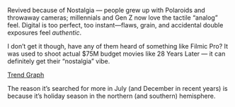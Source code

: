 Revived because of Nostalgia — people grew up with Polaroids and throwaway cameras; millennials and Gen Z now love the tactile “analog” feel. Digital is too perfect, too instant—flaws, grain, and accidental double exposures feel _authentic_.

I don’t get it though, have any of them heard of something like Filmic Pro? It was used to shoot actual $75M budget movies like 28 Years Later — it can definitely get their “nostalgia” vibe.

[Trend Graph](https://trends.google.com/trends/explore?date=all&q=%2Fm%2F01c0fs&hl=en-GB)

The reason it’s searched for more in July (and December in recent years) is because it’s holiday season in the northern (and southern) hemisphere.